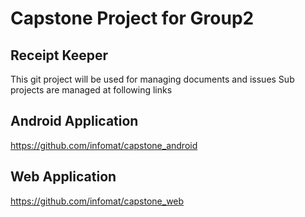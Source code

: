 # Capstone Project for Group2
## Receipt Keeper
This git project will be used for managing documents and issues
Sub projects are managed at following links

## Android Application
https://github.com/infomat/capstone_android

## Web Application
https://github.com/infomat/capstone_web

